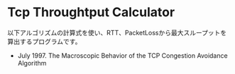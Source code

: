 # Tcp Throughtput Calculator
以下アルゴリズムの計算式を使い、RTT、PacketLossから最大スループットを算出するプログラムです。  

 - July 1997. The Macroscopic Behavior of the TCP Congestion Avoidance Algorithm

